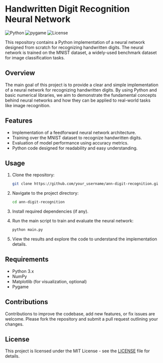 # Handwritten Digit Recognition Neural Network

![Python](https://img.shields.io/badge/Python-3.9%2B-blue)
![pygame](https://img.shields.io/badge/pygame-2.0%2B-blue)
![License](https://img.shields.io/badge/License-MIT-purple)

This repository contains a Python implementation of a neural network designed from scratch for recognizing handwritten
digits. The neural network is trained on the MNIST dataset, a widely-used benchmark dataset for image classification
tasks.

## Overview

The main goal of this project is to provide a clear and simple implementation of a neural network for recognizing
handwritten digits. By using Python and basic numerical libraries, we aim to demonstrate the fundamental concepts behind
neural networks and how they can be applied to real-world tasks like image recognition.

## Features

- Implementation of a feedforward neural network architecture.
- Training over the MNIST dataset to recognize handwritten digits.
- Evaluation of model performance using accuracy metrics.
- Python code designed for readability and easy understanding.

## Usage

1. Clone the repository:
    ```bash
    git clone https://github.com/your_username/ann-digit-recognition.git
    ```

2. Navigate to the project directory:
    ```bash
    cd ann-digit-recognition
    ```

3. Install required dependencies (if any).

4. Run the main script to train and evaluate the neural network:
    ```bash
    python main.py
    ```

5. View the results and explore the code to understand the implementation details.

## Requirements

- Python 3.x
- NumPy
- Matplotlib (for visualization, optional)
- Pygame

## Contributions

Contributions to improve the codebase, add new features, or fix issues are welcome. Please fork the repository and
submit a pull request outlining your changes.

## License

This project is licensed under the MIT License - see the [LICENSE](LICENSE) file for details.
